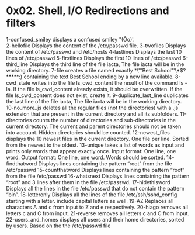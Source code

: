 # 0x02. Shell, I/O Redirections and filters
1-confused_smiley  displays a confused smiley "(Ôo)'.  
2-hellofile Displays the content of the /etc/passwd file.
3-twofiles Displays the content of /etc/passwd and /etc/hosts
4-lastlines Displays the last 10 lines of /etc/passwd
5-firstlines Displays the first 10 lines of /etc/passwd
6-third_line Displays the third line of the file iacta, The file iacta will be in the working directory.
7-file creates a file named exactly \*\\'"Best School"\'\\*$\?\*\*\*\*\*:) containing the text Best School ending by a new line available.
8-cwd_state  writes into the file ls_cwd_content the result of the command ls -la. If the file ls_cwd_content already exists, it should be overwritten. If the file ls_cwd_content does not exist, create it.
9-duplicate_last_line  duplicates the last line of the file iacta, The file iacta will be in the working directory.
10-no_more_js deletes all the regular files (not the directories) with a .js extension that are present in the current directory and all its subfolders.
11-directories counts the number of directories and sub-directories in the current directory. The current and parent directories should not be taken into account. Hidden directories should be counted.
12-newest_files displays the 10 newest files in the current directory. One file per line. Sorted from the newest to the oldest.
13-unique takes a list of words as input and prints only words that appear exactly once. Input format: One line, one word. Output format: One line, one word. Words should be sorted.
14-findthatword Displays lines containing the pattern “root” from the file /etc/passwd
15-countthatword Displays lines containing the pattern “root” from the file /etc/passwd
16-whatsnext Displays lines containing the pattern “root” and 3 lines after them in the file /etc/passwd.
17-hidethisword Displays all the lines in the file /etc/passwd that do not contain the pattern “bin”.
18-letteronly Displays all the lines  of the file /etc/ssh/sshd_config starting with a letter. include capital letters as well.
19-AZ Replaces all characters A and c from input to Z and e respectively.
20-hiago removes all letters c and C from input.
21-reverse removes all letters c and C from input.
22-users_and_homes displays all users and their home directories, sorted by users. Based on the the /etc/passwd file
